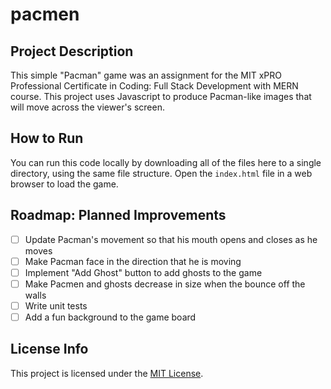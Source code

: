 # pacmen

## Project Description
This simple "Pacman" game was an assignment for the MIT xPRO Professional Certificate in Coding: Full Stack Development with MERN course. This project uses Javascript to produce Pacman-like images that will move across the viewer's screen.

## How to Run
You can run this code locally by downloading all of the files here to a single directory, using the same file structure. Open the `index.html` file in a web browser to load the game.

## Roadmap: Planned Improvements
- [ ] Update Pacman's movement so that his mouth opens and closes as he moves
- [ ] Make Pacman face in the direction that he is moving
- [ ] Implement "Add Ghost" button to add ghosts to the game
- [ ] Make Pacmen and ghosts decrease in size when the bounce off the walls
- [ ] Write unit tests
- [ ] Add a fun background to the game board

## License Info
This project is licensed under the [MIT License](LICENSE).
